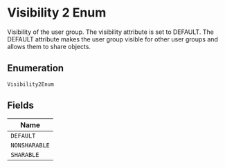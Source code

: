 
# Visibility 2 Enum

Visibility of the user group. The visibility attribute is set to DEFAULT. The DEFAULT attribute makes the user group visible for other user groups and allows them to share objects.

## Enumeration

`Visibility2Enum`

## Fields

| Name |
|  --- |
| `DEFAULT` |
| `NONSHARABLE` |
| `SHARABLE` |

